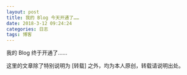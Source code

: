 ```yaml
---
layout: post
title: 我的 Blog 今天开通了……
date: 2018-3-12 09:24:24
categories: 日志
tags: 博客
---
```


我的 Blog 终于开通了……

这里的文章除了特别说明为 [转载] 之外，均为本人原创，转载请说明出处。


